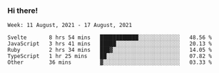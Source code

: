### Hi there!

<!--START_SECTION:waka-->
```text
Week: 11 August, 2021 - 17 August, 2021

Svelte       8 hrs 54 mins   ████████████░░░░░░░░░░░░░   48.56 % 
JavaScript   3 hrs 41 mins   █████░░░░░░░░░░░░░░░░░░░░   20.13 % 
Ruby         2 hrs 34 mins   ███▓░░░░░░░░░░░░░░░░░░░░░   14.05 % 
TypeScript   1 hr 25 mins    ██░░░░░░░░░░░░░░░░░░░░░░░   07.82 % 
Other        36 mins         ▓░░░░░░░░░░░░░░░░░░░░░░░░   03.33 % 
```
<!--END_SECTION:waka-->
